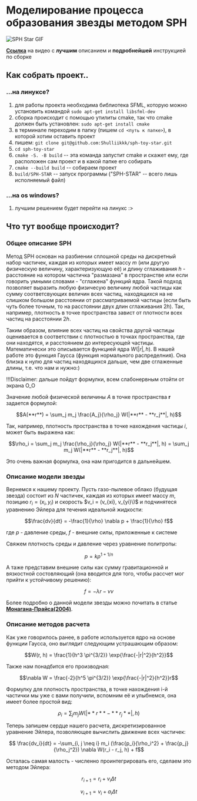 # Моделирование процесса образования звезды методом SPH

![SPH Star GIF](sph-1000.GIF "N = 1000")

**[Ссылка](https://vk.com/away.php?to=https%3A%2F%2Fwww.youtube.com%2Fwatch%3Fv%3Dbs45NErLxuA&cc_key=)** на видео с **лучшим** описанием и **подробнейшей** инструкцией по сборке

## Как собрать проект..

### ...на линуксе?

1. для работы проекта необходима библиотека SFML, которую можно установить командой `sudo apt-get install libsfml-dev`
2. сборка происходит с помощью утилиты cmake, так что cmake должен быть установлен: `sudo apt-get install cmake`
3. в терминале переходим в папку (пишем `cd <путь к папке>`), в которой хотим оставить проект
4. пишем: `git clone git@github.com:Shulliikkk/sph-toy-star.git`
5. `cd sph-toy-star`
6. `cmake -S. -B build` -- эта команда запустит cmake и скажет ему, где расположен сам проект и в какой папке его собирать
7. `cmake --build build` -- собираем проект
8. `build/SPH-STAR` -- запуск программы ("SPH-STAR" -- всего лишь исполняемый файл)

### ...на os windows?

1. лучшим решением будет перейти на линукс :>

## Что тут вообще происходит?
### Общее описание SPH  
Метод SPH основан на разбиении сплошной среды на дискретный набор частичек, каждая из которых имеет массу $m$ (или другую физическую величину, характеризующую её) и длину сглаживания $h$ - расстояние на котором частичка "размазана" в пространстве или если говорить умными словами - "сглажена" функций ядра. Такой подход позволяет выразить любую физичесую величину любой частицы как сумму соответсвующих величин всех частиц, находящихся на не слишком большом расстоянии от рассматриваемой частицы (если быть чуть более точным, то на расстоянии двух длин сглаживания $2h$). Так, например, плотность в точке пространства завист от плотности всех частиц на расстоянии $2h$.

 Таким образом, влияние всех частиц на свойства другой частицы оценивается в соответствии с плотностью в точках пространства, где они находятся, и расстоянием до интересующей частицы. Математически это описывается функцией ядра $W(|r|, h)$. В нашей работе это функция Гаусса (функция нормального распределния). Она близка к нулю для частиц находящихся дальше, чем две сглаженные длины, т.е. что нам и нужно:)

 !!!Disclaimer: дальше пойдут формулки, всем слабонервным отойти от экрана O_O

 Значение любой физической величины $A$ в точке пространства $\textbf{r}$ задается формулой:

 $$A(**r**) = \sum_j m_j \frac{A_j}{\rho_j}  W(|**r** - **r_j**|, h)$$

 Так, например, плотность пространства в точке нахождения частицы $i$, может быть выражена как:

 $$\rho_i = \sum_j m_j \frac{\rho_j}{\rho_j} W(|**r** - **r_j**|, h) = \sum_j m_j W(|**r** - **r_j**|, h)$$

 Это очень важная формулка, она нам пригодится в дальнейшем.

 ### Описание модели звезды
 Вернемся к нашему проекту. Пусть газо-пылевое облако (будущая звезда) состоит из $N$ частичек, каждая из которых имеет массу $m$, позицию $r_i = (x_i, y_i)$ и скорость $v_i = (v_{xi}, v_{yi}\)$ и подчинятеся уравнению Эйлера для течения идеальной жидкости:

 $$\frac{dv}{dt} = -\frac{1}{\rho} \nabla p + \frac{1}{\rho} f$$

 где $p$ - давление среды, $f$ - внешние силы, приложенные к системе

Свяжем плотность среды и давление через уравнение политропы:

$$p = k \rho^{1 + 1/n}$$

А таже представим внешние силы как сумму гравитационной и вязкостной состовляющий (она вводится для того, чтобы рассчет мог прийти к устойчивому решению):

$$f = -\lambda r - \nu v$$

Более подробно о данной модели звезды можно почитать в статье **[Монагана-Прайса(2004)](https://articles.adsabs.harvard.edu/pdf/2004MNRAS.350.1449M)**.

### Описание методов расчета

Как уже говорилось ранее, в работе используется ядро на основе функции Гаусса, оно выглядит следующим устрашающим образом:

$$W(r, h) = \frac{1}{h^3 \pi^{3/2}} \exp{\frac{-|r|^2}{h^2}}$$

Также нам понадбится его производная:

$$\nabla W = \frac{-2}{h^5 \pi^{3/2}} \exp{\frac{-|r|^2}{h^2}}r$$

Формулку для плотность пространства, в точке нахождения i-й частички мы уже с вами получили, вспомним её и улыбнемся, она имеет более простой вид:

 $$\rho_i = \sum_j m_j W(|**r** - **r_j**|, h)$$

Теперь запишем сердце нашего расчета, дискретизированное уравнение Эйлера, позволяющее вычислить движение всех частичек:

$$ \frac{dv_i}{dt} = -\sum_{i, j \neq i} m_i (\frac{p_i}{\rho_i^2} + \frac{p_j}{\rho_j^2}) \nabla W(r_i - r_j, h) + f$$

Осталась самая малость - численно проинтегрировать его, сделаем это методом Эйлера:

$$r_{i + 1} = r_i + v_i \Delta t$$

$$v_{i + 1} = v_i + a_i \Delta t$$
